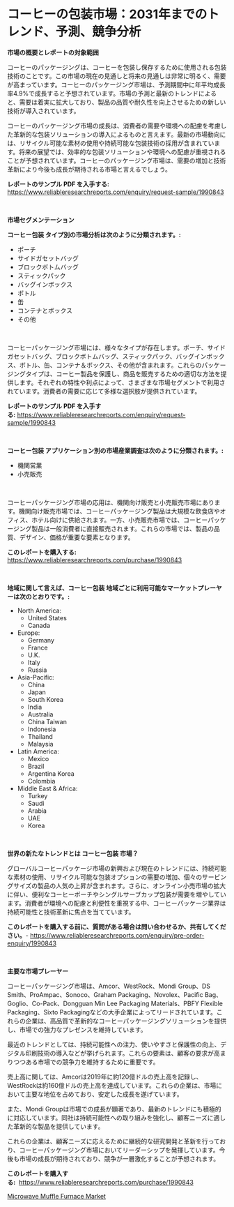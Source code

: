<p><h1>コーヒーの包装市場：2031年までのトレンド、予測、競争分析</h1></p><p><strong>市場の概要とレポートの対象範囲</strong></p>
<p><p>コーヒーのパッケージングは、コーヒーを包装し保存するために使用される包装技術のことです。この市場の現在の見通しと将来の見通しは非常に明るく、需要が高まっています。コーヒーのパッケージング市場は、予測期間中に年平均成長率4.9%で成長すると予想されています。市場の予測と最新のトレンドによると、需要は着実に拡大しており、製品の品質や耐久性を向上させるための新しい技術が導入されています。</p><p>コーヒーのパッケージング市場の成長は、消費者の需要や環境への配慮を考慮した革新的な包装ソリューションの導入によるものと言えます。最新の市場動向には、リサイクル可能な素材の使用や持続可能な包装技術の採用が含まれています。将来の展望では、効率的な包装ソリューションや環境への配慮が重視されることが予想されています。コーヒーのパッケージング市場は、需要の増加と技術革新により今後も成長が期待される市場と言えるでしょう。</p></p>
<p><strong>レポートのサンプル PDF を入手する:</strong> <a href="https://www.reliableresearchreports.com/enquiry/request-sample/1990843">https://www.reliableresearchreports.com/enquiry/request-sample/1990843</a></p>
<p>&nbsp;</p>
<p><strong>市場セグメンテーション</strong></p>
<p><strong>コーヒー包装 タイプ別の市場分析は次のように分類されます。:</strong></p>
<p><ul><li>ポーチ</li><li>サイドガセットバッグ</li><li>ブロックボトムバッグ</li><li>スティックパック</li><li>バッグインボックス</li><li>ボトル</li><li>缶</li><li>コンテナとボックス</li><li>その他</li></ul></p>
<p>&nbsp;</p>
<p><p>コーヒーパッケージング市場には、様々なタイプが存在します。ポーチ、サイドガセットバッグ、ブロックボトムバッグ、スティックパック、バッグインボックス、ボトル、缶、コンテナ＆ボックス、その他が含まれます。これらのパッケージングタイプは、コーヒー製品を保護し、商品を販売するための適切な方法を提供します。それぞれの特性や利点によって、さまざまな市場セグメントで利用されています。消費者の需要に応じて多様な選択肢が提供されています。</p></p>
<p><strong>レポートのサンプル PDF を入手する:</strong>&nbsp;<a href="https://www.reliableresearchreports.com/enquiry/request-sample/1990843">https://www.reliableresearchreports.com/enquiry/request-sample/1990843</a></p>
<p>&nbsp;</p>
<p><strong> コーヒー包装 アプリケーション別の市場産業調査は次のように分類されます。:</strong></p>
<p><ul><li>機関営業</li><li>小売販売</li></ul></p>
<p>&nbsp;</p>
<p><p>コーヒーパッケージング市場の応用は、機関向け販売と小売販売市場にあります。機関向け販売市場では、コーヒーパッケージング製品は大規模な飲食店やオフィス、ホテル向けに供給されます。一方、小売販売市場では、コーヒーパッケージング製品は一般消費者に直接販売されます。これらの市場では、製品の品質、デザイン、価格が重要な要素となります。</p></p>
<p><strong>このレポートを購入する:</strong>&nbsp; <a href="https://www.reliableresearchreports.com/purchase/1990843">https://www.reliableresearchreports.com/purchase/1990843</a></p>
<p>&nbsp;</p>
<p><strong>地域に関して言えば、コーヒー包装 地域ごとに利用可能なマーケットプレーヤーは次のとおりです。:</strong></p>
<p><ul>
    <li>
        North America:
        <ul>
            <li>United States</li>
            <li>Canada</li>
        </ul>
    </li>
    <li>
        Europe:
        <ul>
            <li>Germany</li>
            <li>France</li>
            <li>U.K.</li>
            <li>Italy</li>
            <li>Russia</li>
        </ul>
    </li>
    <li>
        Asia-Pacific:
        <ul>
            <li>China</li>
            <li>Japan</li>
            <li>South Korea</li>
            <li>India</li>
            <li>Australia</li>
            <li>China Taiwan</li>
            <li>Indonesia</li>
            <li>Thailand</li>
            <li>Malaysia</li>
        </ul>
    </li>
    <li>
        Latin America:
        <ul>
            <li>Mexico</li>
            <li>Brazil</li>
            <li>Argentina Korea</li>
            <li>Colombia</li>
        </ul>
    </li>
    <li>
        Middle East & Africa:
        <ul>
            <li>Turkey</li>
            <li>Saudi</li>
            <li>Arabia</li>
            <li>UAE</li>
            <li>Korea</li>
        </ul>
    </li>
    </ul></p>
<p>&nbsp;</p>
<p><strong>世界の新たなトレンドとは コーヒー包装 市場？</strong></p>
<p><p>グローバルコーヒーパッケージ市場の新興および現在のトレンドには、持続可能な素材の使用、リサイクル可能な包装オプションの需要の増加、個々のサービングサイズの製品の人気の上昇が含まれます。さらに、オンライン小売市場の拡大に伴い、便利なコーヒーポーチやシングルサーブカップ包装が需要を増やしています。消費者が環境への配慮と利便性を重視する中、コーヒーパッケージ業界は持続可能性と技術革新に焦点を当てています。</p></p>
<p><strong>このレポートを購入する前に、質問がある場合は問い合わせるか、共有してください。</strong>- <a href="https://www.reliableresearchreports.com/enquiry/pre-order-enquiry/1990843">https://www.reliableresearchreports.com/enquiry/pre-order-enquiry/1990843</a></p>
<p>&nbsp;</p>
<p><strong>主要な市場プレーヤー</strong></p>
<p><p>コーヒーパッケージング市場は、Amcor、WestRock、Mondi Group、DS Smith、ProAmpac、Sonoco、Graham Packaging、Novolex、Pacific Bag、Goglio、Co-Pack、Dongguan Min Lee Packaging Materials、PBFY Flexible Packaging、Sixto Packagingなどの大手企業によってリードされています。これらの企業は、高品質で革新的なコーヒーパッケージングソリューションを提供し、市場での強力なプレゼンスを維持しています。</p><p>最近のトレンドとしては、持続可能性への注力、使いやすさと保護性の向上、デジタル印刷技術の導入などが挙げられます。これらの要素は、顧客の要求が高まりつつある市場での競争力を維持するために重要です。</p><p>売上高に関しては、Amcorは2019年に約120億ドルの売上高を記録し、WestRockは約160億ドルの売上高を達成しています。これらの企業は、市場において主要な地位を占めており、安定した成長を遂げています。</p><p>また、Mondi Groupは市場での成長が顕著であり、最新のトレンドにも積極的に対応しています。同社は持続可能性への取り組みを強化し、顧客ニーズに適した革新的な製品を提供しています。</p><p>これらの企業は、顧客ニーズに応えるために継続的な研究開発と革新を行っており、コーヒーパッケージング市場においてリーダーシップを発揮しています。今後も市場の成長が期待されており、競争が一層激化することが予想されます。</p></p>
<p><strong>このレポートを購入する:</strong>&nbsp;&nbsp;<a href="https://www.reliableresearchreports.com/purchase/1990843">https://www.reliableresearchreports.com/purchase/1990843</a></p>
<p><p><a href="https://view.publitas.com/reportprime-1/microwave-muffle-furnace-market-size-and-examines-its-market-scope-with-a-primary-focus-on-growth-opportunities-and-forecasted-trends-spanning-from-2024-to-2031/">Microwave Muffle Furnace Market</a></p></p>